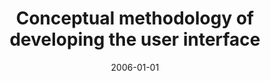 ---
# Documentation: https://wowchemy.com/docs/managing-content/

title: Conceptual methodology of developing the user interface
subtitle: ''
summary: ''
authors:
- piasecki
- Katarzyna Pieszka
tags: []
categories: []
date: '2006-01-01'
lastmod: 2022-10-07T05:09:25Z
featured: false
draft: false

# Featured image
# To use, add an image named `featured.jpg/png` to your page's folder.
# Focal points: Smart, Center, TopLeft, Top, TopRight, Left, Right, BottomLeft, Bottom, BottomRight.
image:
  caption: ''
  focal_point: ''
  preview_only: false

# Projects (optional).
#   Associate this post with one or more of your projects.
#   Simply enter your project's folder or file name without extension.
#   E.g. `projects = ["internal-project"]` references `content/project/deep-learning/index.md`.
#   Otherwise, set `projects = []`.
projects: []
publishDate: '2022-10-07T05:09:24.766727Z'
publication_types:
- '1'
abstract: ''
publication: '*Multimedia and network information systems. Proceedings, [Wrocław,
  September 21-22, 2006]*'
---